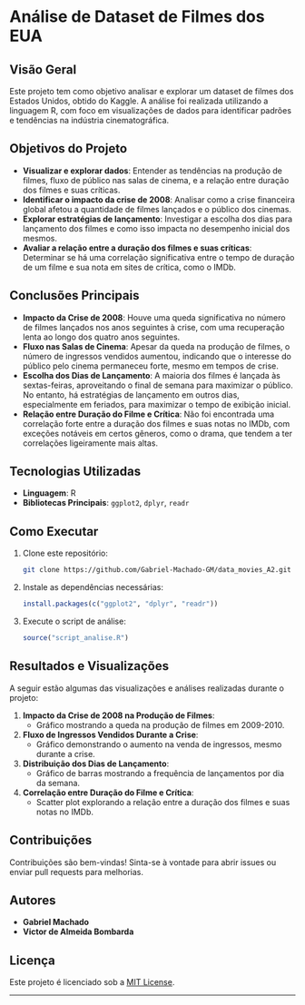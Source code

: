 # Análise de Dataset de Filmes dos EUA

## Visão Geral
Este projeto tem como objetivo analisar e explorar um dataset de filmes dos Estados Unidos, obtido do Kaggle. A análise foi realizada utilizando a linguagem R, com foco em visualizações de dados para identificar padrões e tendências na indústria cinematográfica.

## Objetivos do Projeto
- **Visualizar e explorar dados**: Entender as tendências na produção de filmes, fluxo de público nas salas de cinema, e a relação entre duração dos filmes e suas críticas.
- **Identificar o impacto da crise de 2008**: Analisar como a crise financeira global afetou a quantidade de filmes lançados e o público dos cinemas.
- **Explorar estratégias de lançamento**: Investigar a escolha dos dias para lançamento dos filmes e como isso impacta no desempenho inicial dos mesmos.
- **Avaliar a relação entre a duração dos filmes e suas críticas**: Determinar se há uma correlação significativa entre o tempo de duração de um filme e sua nota em sites de crítica, como o IMDb.

## Conclusões Principais
- **Impacto da Crise de 2008**: Houve uma queda significativa no número de filmes lançados nos anos seguintes à crise, com uma recuperação lenta ao longo dos quatro anos seguintes.
- **Fluxo nas Salas de Cinema**: Apesar da queda na produção de filmes, o número de ingressos vendidos aumentou, indicando que o interesse do público pelo cinema permaneceu forte, mesmo em tempos de crise.
- **Escolha dos Dias de Lançamento**: A maioria dos filmes é lançada às sextas-feiras, aproveitando o final de semana para maximizar o público. No entanto, há estratégias de lançamento em outros dias, especialmente em feriados, para maximizar o tempo de exibição inicial.
- **Relação entre Duração do Filme e Crítica**: Não foi encontrada uma correlação forte entre a duração dos filmes e suas notas no IMDb, com exceções notáveis em certos gêneros, como o drama, que tendem a ter correlações ligeiramente mais altas.

## Tecnologias Utilizadas
- **Linguagem**: R
- **Bibliotecas Principais**: `ggplot2`, `dplyr`, `readr`

## Como Executar
1. Clone este repositório: 
   ```bash
   git clone https://github.com/Gabriel-Machado-GM/data_movies_A2.git
   ```
2. Instale as dependências necessárias:
   ```R
   install.packages(c("ggplot2", "dplyr", "readr"))
   ```
3. Execute o script de análise:
   ```R
   source("script_analise.R")
   ```

## Resultados e Visualizações
A seguir estão algumas das visualizações e análises realizadas durante o projeto:

1. **Impacto da Crise de 2008 na Produção de Filmes**: 
   - Gráfico mostrando a queda na produção de filmes em 2009-2010.
2. **Fluxo de Ingressos Vendidos Durante a Crise**: 
   - Gráfico demonstrando o aumento na venda de ingressos, mesmo durante a crise.
3. **Distribuição dos Dias de Lançamento**: 
   - Gráfico de barras mostrando a frequência de lançamentos por dia da semana.
4. **Correlação entre Duração do Filme e Crítica**: 
   - Scatter plot explorando a relação entre a duração dos filmes e suas notas no IMDb.

## Contribuições
Contribuições são bem-vindas! Sinta-se à vontade para abrir issues ou enviar pull requests para melhorias.

## Autores
- **Gabriel Machado**
- **Victor de Almeida Bombarda**

## Licença
Este projeto é licenciado sob a [MIT License](LICENSE).

---
